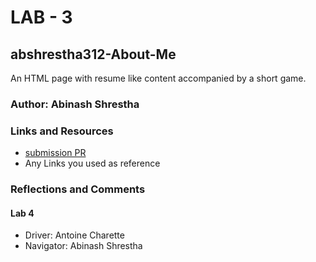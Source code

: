# LAB - 3

## abshrestha312-About-Me

An HTML page with resume like content accompanied by a short game.

### Author: Abinash Shrestha

### Links and Resources
* [submission PR](http://xyz.com)
* Any Links you used as reference

### Reflections and Comments

#### Lab 4

- Driver: Antoine Charette
- Navigator: Abinash Shrestha